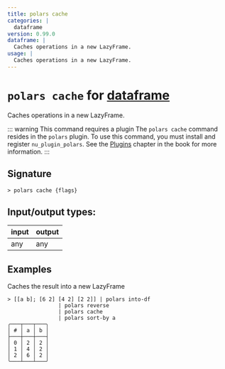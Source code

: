 ```yaml
---
title: polars cache
categories: |
  dataframe
version: 0.99.0
dataframe: |
  Caches operations in a new LazyFrame.
usage: |
  Caches operations in a new LazyFrame.
---
```

<!-- This file is automatically generated. Please edit the command in https://github.com/nushell/nushell instead. -->

# `polars cache` for [dataframe](/commands/categories/dataframe.md)

<div class='command-title'>Caches operations in a new LazyFrame.</div>

::: warning This command requires a plugin
The `polars cache` command resides in the `polars` plugin.
To use this command, you must install and register `nu_plugin_polars`.
See the [Plugins](/book/plugins.html) chapter in the book for more information.
:::

## Signature

```> polars cache {flags} ```


## Input/output types:

| input | output |
| ----- | ------ |
| any   | any    |

## Examples

Caches the result into a new LazyFrame
```nu
> [[a b]; [6 2] [4 2] [2 2]] | polars into-df
                | polars reverse
                | polars cache
                | polars sort-by a
╭───┬───┬───╮
│ # │ a │ b │
├───┼───┼───┤
│ 0 │ 2 │ 2 │
│ 1 │ 4 │ 2 │
│ 2 │ 6 │ 2 │
╰───┴───┴───╯

```
